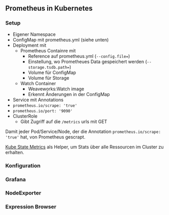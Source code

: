 ## Prometheus in Kubernetes

### Setup

- Eigener Namespace
- ConfigMap mit prometheus.yml (siehe unten)
- Deployment mit 
  - Prometheus Containre mit
    - Reference auf prometheus.yml (``--config.file=``) 
    - Einstellung, wo Prometheues Data gespeichert werden (``--storage.tsdb.path=``)
    - Volume für ConfigMap
    - Volume für Storage
  - Watch Container
    -  Weaveworks:Watch image
    -  Erkennt Änderungen in der ConfigMap
-  Service mit Annotations
  - ``prometheus.io/scrape: 'true'``
  - ``prometheus.io/port: '9090'``
- ClusterRole
  - Gibt Zugriff auf die ``/metrics`` urls mit GET

Damit jeder Pod/Service/Node, der die Annotation ``prometheus.io/scrape: 'true'`` hat, von Prometheus gescrapt.

[Kube State Metrics](https://github.com/kubernetes/kube-state-metrics) als Helper, um Stats über alle Ressourcen im Cluster zu erhalten.

### Konfiguration


### Grafana


### NodeExporter


### Expression Browser
